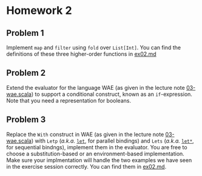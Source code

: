 # Homework 2

## Problem 1

Implement `map` and `filter` using `fold` over `List[Int]`.  You can find the
definitions of these three higher-order functions in
[ex02.md](../../exercises/ex02.md)

## Problem 2

Extend the evaluator for the language WAE (as given in the lecture note
[03-wae.scala](../../lecturenotes/03-wae.scala)) to support a conditional
construct, known as an `if`-expression.  Note that you need a representation
for booleans.

## Problem 3

Replace the `With` construct in WAE (as given in the lecture note
[03-wae.scala](../../lecturenotes/03-wae.scala)) with `Letp` (_a.k.a._
[`let`](http://docs.racket-lang.org/guide/let.html?q=parallel%20binding#%28part._.Parallel_.Binding__let%29),
for parallel bindings) and `Lets` (_a.k.a._
[`let*`](http://docs.racket-lang.org/guide/let.html?q=sequential%20binding&q=parallel%20binding#%28part._.Sequential_.Binding__let_%29),
for sequential bindngs), implement them in the evaluator.  You are free to
choose a substitution-based or an environment-based implementation.  Make
sure your implmentation will handle the two examples we have seen in the
exercise session correctly.  You can find them in
[ex02.md](../../exercises/ex02.md).

